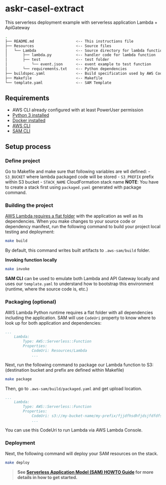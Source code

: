 # askr-casel-extract

This serverless deployment example with serverless application Lambda + ApiGateway

```bash
.
├── README.md                   <-- This instructions file
├── Resources                   <-- Source files
│   └── Lambda                  <-- Source directory for lambda function
│       ├── lambda.py           <-- handler code for lambda function
│       ├── test                <-- test folder
│           └── event.json      <-- event example to test function
│       └── requirements.txt    <-- Python dependencies
├── buildspec.yaml              <-- Build specification used by AWS CodeBuild
├── Makefile                    <-- Makefile
└── template.yaml               <-- SAM Template
```

## Requirements

* AWS CLI already configured with at least PowerUser permission
* [Python 3 installed](https://www.python.org/downloads/)
* [Docker installed](https://www.docker.com/community-edition)
* [AWS CLI](https://aws.amazon.com/fr/cli/)
* [SAM CLI](https://github.com/awslabs/aws-sam-cli)

## Setup process

### Define project

Go to Makefile and make sure that following variables are wll defined:
    - `S3_BUCKET` where lambda packaged code will be stored
    - `S3_PREFIX` prefix within S3 bucket
    - `STACK_NAME` CloudFormation stack name
**NOTE**: You have to create a stack first using `packaged.yaml` generated with package command.

### Building the project

[AWS Lambda requires a flat folder](https://docs.aws.amazon.com/lambda/latest/dg/lambda-python-how-to-create-deployment-package.html) with the application as well as its dependencies. When you make changes to your source code or dependency manifest,
run the following command to build your project local testing and deployment:
 
```bash
make build
```
 
By default, this command writes built artifacts to `.aws-sam/build` folder.

**Invoking function locally**

```bash
make invoke
```

**SAM CLI** can be used to emulate both Lambda and API Gateway locally and uses our `template.yaml` to understand how to bootstrap this environment (runtime, where the source code is, etc.)

### Packaging (optional)

AWS Lambda Python runtime requires a flat folder with all dependencies including the application. SAM will use `CodeUri` property to know where to look up for both application and dependencies:

```yaml
...
    Lambda:
        Type: AWS::Serverless::Function
        Properties:
            CodeUri: Resources/Lambda
            ...
```

Next, run the following command to package our Lambda function to S3: (destination bucket and prefix are defined within Makefile)

```bash
make package
```
Then, go to `.aws-sam/build/packaged.yaml` and get upload location.

```yaml
...
    Lambda:
        Type: AWS::Serverless::Function
        Properties:
            CodeUri: s3://my-bucket-name/my-prefix/fjjdfhsdhfjdsjfdfdfsdfds
            ...
```
You can use this CodeUri to run Lambda via AWS Lambda Console.

### Deployment

Next, the following command will deploy your SAM resources on the stack.

```bash
make deploy
```

> **See [Serverless Application Model (SAM) HOWTO Guide](https://github.com/awslabs/serverless-application-model/blob/master/HOWTO.md) for more details in how to get started.**
